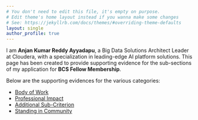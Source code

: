 ```yaml
---
# You don't need to edit this file, it's empty on purpose.
# Edit theme's home layout instead if you wanna make some changes
# See: https://jekyllrb.com/docs/themes/#overriding-theme-defaults
layout: single
author_profile: true
---
```



I am **Anjan Kumar Reddy Ayyadapu**, a Big Data Solutions Architect Leader at Cloudera, with a specialization in leading-edge AI platform solutions. This page has been created to provide supporting evidence for the sub-sections of my application for **BCS Fellow Membership**.

Below are the supporting evidences for the various categories:

- [Body of Work][bodyofwork]
- [Professional Impact][professional]
- [Additional Sub-Criterion][sub]
- [Standing in Community][community]

[bodyofwork]: https://anjankumarayyadapu.github.io/BCS/Body%20of%20Work/
[professional]: https://anjankumarayyadapu.github.io/BCS/Professional%20Impact/
[sub]: https://anjankumarayyadapu.github.io/BCS/Additional%20Sub-Criterion/
[community]: https://anjankumarayyadapu.github.io/BCS/Standing%20in%20Community/

